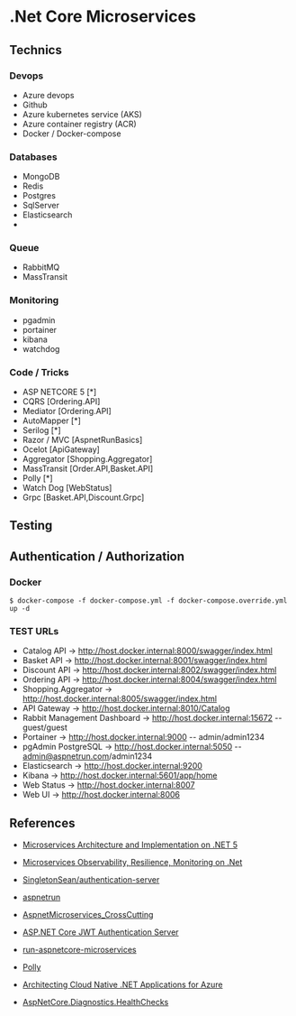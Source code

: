 # .Net Core Microservices

## Technics

### Devops

- Azure devops
- Github
- Azure kubernetes service (AKS)
- Azure container registry (ACR)
- Docker / Docker-compose

### Databases

- MongoDB
- Redis
- Postgres
- SqlServer
- Elasticsearch
-

### Queue

- RabbitMQ
- MassTransit

### Monitoring

- pgadmin
- portainer
- kibana
- watchdog

### Code / Tricks

- ASP NETCORE 5 [*]
- CQRS [Ordering.API]
- Mediator [Ordering.API]
- AutoMapper [*]
- Serilog [*]
- Razor / MVC [AspnetRunBasics]
- Ocelot [ApiGateway]
- Aggregator [Shopping.Aggregator]
- MassTransit [Order.API,Basket.API]
- Polly [*]
- Watch Dog [WebStatus]
- Grpc [Basket.API,Discount.Grpc]

## Testing

## Authentication / Authorization

### Docker

```
$ docker-compose -f docker-compose.yml -f docker-compose.override.yml up -d
```

### TEST URLs

- Catalog API -> http://host.docker.internal:8000/swagger/index.html
- Basket API -> http://host.docker.internal:8001/swagger/index.html
- Discount API -> http://host.docker.internal:8002/swagger/index.html
- Ordering API -> http://host.docker.internal:8004/swagger/index.html
- Shopping.Aggregator -> http://host.docker.internal:8005/swagger/index.html
- API Gateway -> http://host.docker.internal:8010/Catalog
- Rabbit Management Dashboard -> http://host.docker.internal:15672 -- guest/guest
- Portainer -> http://host.docker.internal:9000 -- admin/admin1234
- pgAdmin PostgreSQL -> http://host.docker.internal:5050 -- admin@aspnetrun.com/admin1234
- Elasticsearch -> http://host.docker.internal:9200
- Kibana -> http://host.docker.internal:5601/app/home
- Web Status -> http://host.docker.internal:8007
- Web UI -> http://host.docker.internal:8006

## References

- [Microservices Architecture and Implementation on .NET 5](https://www.udemy.com/course/microservices-architecture-and-implementation-on-dotnet/)

- [Microservices Observability, Resilience, Monitoring on .Net](https://www.udemy.com/course/microservices-observability-resilience-monitoring-on-net/)

- [SingletonSean/authentication-server](https://github.com/SingletonSean/authentication-server)

- [aspnetrun](https://github.com/aspnetrun)

- [AspnetMicroservices_CrossCutting](https://github.com/mehmetozkaya/AspnetMicroservices_CrossCutting)

- [ASP.NET Core JWT Authentication Server](https://www.youtube.com/playlist?list=PLA8ZIAm2I03hG7cAQC6xytRanKLbS7fTK)

- [run-aspnetcore-microservices](https://github.com/aspnetrun/run-aspnetcore-microservices)

- [Polly](https://github.com/App-vNext/Polly)

- [Architecting Cloud Native .NET Applications for Azure](https://docs.microsoft.com/en-us/dotnet/architecture/cloud-native/)

- [AspNetCore.Diagnostics.HealthChecks](https://github.com/Xabaril/AspNetCore.Diagnostics.HealthChecks)
